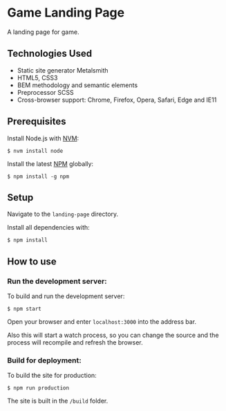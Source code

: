 # Game Landing Page

A landing page for game. 

## Technologies Used

- Static site generator Metalsmith
- HTML5, CSS3
- BEM methodology and semantic elements
- Preprocessor SCSS
- Cross-browser support: Chrome, Firefox, Opera, Safari, Edge and IE11

## Prerequisites

Install Node.js with [NVM](https://github.com/creationix/nvm):

    $ nvm install node

Install the latest [NPM](https://www.npmjs.com/) globally:

    $ npm install -g npm

## Setup

Navigate to the `landing-page` directory.

Install all dependencies with:

    $ npm install

## How to use

### Run the development server:

To build and run the development server:

	$ npm start

Open your browser and enter `localhost:3000` into the address bar.

Also this will start a watch process, so you can change the source and the process will recompile and refresh the browser.


### Build for deployment:

To build the site for production:

	$ npm run production

The site is built in the `/build` folder.

